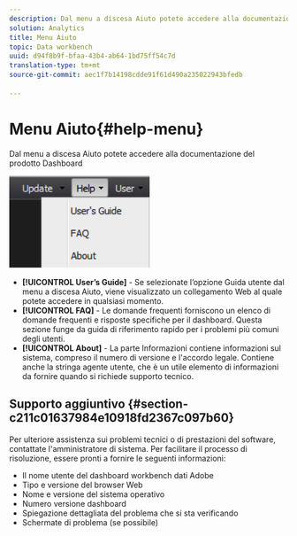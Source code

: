 ```yaml
---
description: Dal menu a discesa Aiuto potete accedere alla documentazione del prodotto Dashboard
solution: Analytics
title: Menu Aiuto
topic: Data workbench
uuid: d94f8b9f-bfaa-43b4-ab64-1bd75ff54c7d
translation-type: tm+mt
source-git-commit: aec1f7b14198cdde91f61d490a235022943bfedb

---
```



# Menu Aiuto{#help-menu}

Dal menu a discesa Aiuto potete accedere alla documentazione del prodotto Dashboard

![](assets/help.png)

* **[!UICONTROL User’s Guide]** - Se selezionate l’opzione Guida utente dal menu a discesa Aiuto, viene visualizzato un collegamento Web al quale potete accedere in qualsiasi momento.
* **[!UICONTROL FAQ]** - Le domande frequenti forniscono un elenco di domande frequenti e risposte specifiche per il dashboard. Questa sezione funge da guida di riferimento rapido per i problemi più comuni degli utenti.
* **[!UICONTROL About]** - La parte Informazioni contiene informazioni sul sistema, compreso il numero di versione e l&#39;accordo legale. Contiene anche la stringa agente utente, che è un utile elemento di informazioni da fornire quando si richiede supporto tecnico.

## Supporto aggiuntivo {#section-c211c01637984e10918fd2367c097b60}

Per ulteriore assistenza sui problemi tecnici o di prestazioni del software, contattate l&#39;amministratore di sistema. Per facilitare il processo di risoluzione, essere pronti a fornire le seguenti informazioni:

* Il nome utente del dashboard workbench dati Adobe
* Tipo e versione del browser Web
* Nome e versione del sistema operativo
* Numero versione dashboard
* Spiegazione dettagliata del problema che si sta verificando
* Schermate di problema (se possibile)

